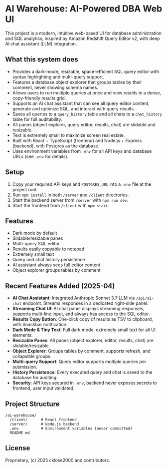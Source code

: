 # AI Warehouse: AI-Powered DBA Web UI

This project is a modern, intuitive web-based UI for database administration and SQL analytics, inspired by Amazon Redshift Query Editor v2, with deep AI chat assistant (LLM) integration.

## What this system does

- Provides a dark-mode, resizable, space-efficient SQL query editor with syntax highlighting and multi-query support.
- Features a database object explorer that groups tables by their comment, never showing schema names.
- Allows users to run multiple queries at once and view results in a dense, copy-friendly results grid.
- Supports an AI chat assistant that can see all query editor content, generate and optimize SQL, and interact with query results.
- Saves all queries to a `query_history` table and all chats to a `chat_history` table for full auditability.
- All panes (object explorer, query editor, results, chat) are slidable and resizable.
- Text is extremely small to maximize screen real estate.
- Built with React + TypeScript (frontend) and Node.js + Express (backend), with Postgres as the database.
- Uses environment variables from `.env` for all API keys and database URLs (see `.env` for details).

## Setup
1. Copy your required API keys and `POSTGRES_URL` into a `.env` file at the project root.
2. Run `npm install` in both `/server` and `/client` directories.
3. Start the backend server from `/server` with `npm run dev`.
4. Start the frontend from `/client` with `npm start`.

## Features
- Dark mode by default
- Slidable/resizable panes
- Multi-query SQL editor
- Results easily copyable to notepad
- Extremely small text
- Query and chat history persistence
- AI assistant always sees full editor content
- Object explorer groups tables by comment

## Recent Features Added (2025-04)
- **AI Chat Assistant**: Integrated Anthropic Sonnet 3.7 LLM via `/api/ai-chat` endpoint. Streams responses in a dedicated right-side panel.
- **Streaming Chat UI**: AI chat panel displays streaming responses, supports multi-line input, and always has access to the SQL editor.
- **Results Copy Button**: One-click copy of results as TSV to clipboard, with Snackbar notification.
- **Dark Mode & Tiny Text**: Full dark mode, extremely small text for all UI elements.
- **Resizable Panes**: All panes (object explorer, editor, results, chat) are slidable/resizable.
- **Object Explorer**: Groups tables by comment, supports refresh, and collapsible groups.
- **Multi-query Support**: Query editor supports multiple queries per submission.
- **History Persistence**: Every executed query and chat is saved to the database for auditing.
- **Security**: API keys secured in `.env`, backend never exposes secrets to frontend, user input validated.

## Project Structure
```
/ai-warehouse/
  /client/      # React frontend
  /server/      # Node.js backend
  .env          # Environment variables (never committed)
  README.md
```

## License
Proprietary, (c) 2025 cklose2000 and contributors.
